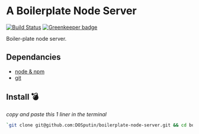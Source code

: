# A Boilerplate Node Server 

[![Build Status](https://travis-ci.org/DOSputin/boilerplate-node-server.svg?branch=master)](https://travis-ci.org/DOSputin/boilerplate-node-server) [![Greenkeeper badge](https://badges.greenkeeper.io/DOSputin/boilerplate-node-server.svg)](https://greenkeeper.io/)

Boiler-plate node server.

## Dependancies

* [node & npm](https://nodejs.org/en/)
* [git](https://git-scm.com/docs/gittutorial)

## Install 💣

_copy and paste this 1 liner in the terminal_  
```sh
`git clone git@github.com:DOSputin/boilerplate-node-server.git && cd boilerplate-node-server && npm i && npm start`
```